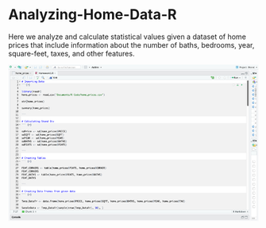 # Analyzing-Home-Data-R
Here we analyze and calculate statistical values given a dataset of home prices that include information about the number of baths, bedrooms, year, square-feet, taxes, and other features.

![Hello](img/Picture1.png)
